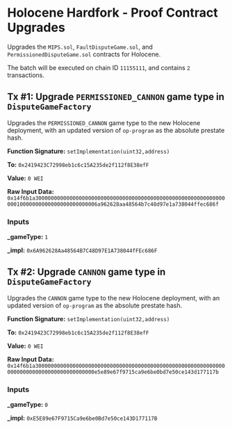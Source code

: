 # Holocene Hardfork - Proof Contract Upgrades

Upgrades the `MIPS.sol`, `FaultDisputeGame.sol`, and `PermissionedDisputeGame.sol` contracts for Holocene.

The batch will be executed on chain ID `11155111`, and contains `2` transactions.

## Tx #1: Upgrade `PERMISSIONED_CANNON` game type in `DisputeGameFactory`

Upgrades the `PERMISSIONED_CANNON` game type to the new Holocene deployment, with an updated version of `op-program` as the absolute prestate hash.

**Function Signature:** `setImplementation(uint32,address)`

**To:** `0x2419423C72998eb1c6c15A235de2f112f8E38efF`

**Value:** `0 WEI`

**Raw Input Data:** `0x14f6b1a300000000000000000000000000000000000000000000000000000000000000010000000000000000000000006a962628aa48564b7c48d97e1a738044ffec686f`

### Inputs

**_gameType:** `1`

**_impl:** `0x6A962628Aa48564B7C48D97E1A738044fFEc686F`


## Tx #2: Upgrade `CANNON` game type in `DisputeGameFactory`

Upgrades the `CANNON` game type to the new Holocene deployment, with an updated version of `op-program` as the absolute prestate hash.

**Function Signature:** `setImplementation(uint32,address)`

**To:** `0x2419423C72998eb1c6c15A235de2f112f8E38efF`

**Value:** `0 WEI`

**Raw Input Data:** `0x14f6b1a30000000000000000000000000000000000000000000000000000000000000000000000000000000000000000e5e89e67f9715ca9e6be0bd7e50ce143d177117b`

### Inputs

**_gameType:** `0`

**_impl:** `0xE5E89e67F9715Ca9e6be0Bd7e50ce143D177117B`

